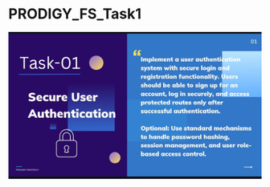 # PRODIGY_FS_Task1

<img src="https://github.com/SarthakJambe16/PRODIGY_FS_Task1/blob/main/WhatsApp%20Image%202025-01-12%20at%2015.29.57_0f25529c.jpg"   >
